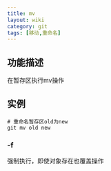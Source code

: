 ```yaml
---
title: mv
layout: wiki
category: git
tags: [移动,重命名]
---
```


## 功能描述

在暂存区执行mv操作

## 实例

~~~
# 重命名暂存区old为new
git mv old new
~~~

### -f

强制执行，即使对象存在也覆盖操作

